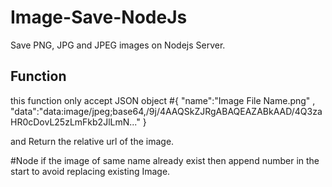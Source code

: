 # Image-Save-NodeJs
Save PNG, JPG and JPEG images on Nodejs Server.

## Function
this function only accept JSON object
#{
  "name":"Image File Name.png" ,
  "data":"data:image/jpeg;base64,/9j/4AAQSkZJRgABAQEAZABkAAD/4Q3zaHR0cDovL25zLmFkb2JlLmN..."
}

and Return the relative url of the image.

#Node
if the image of same name already exist then append number in the start to avoid replacing existing Image.
